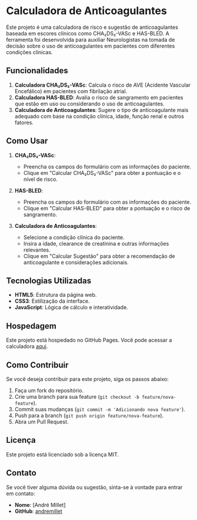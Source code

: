# Calculadora de Anticoagulantes

Este projeto é uma calculadora de risco e sugestão de anticoagulantes baseada em escores clínicos como CHA₂DS₂-VASc e HAS-BLED. A ferramenta foi desenvolvida para auxiliar Neurologistas na tomada de decisão sobre o uso de anticoagulantes em pacientes com diferentes condições clínicas.

## Funcionalidades

1. **Calculadora CHA₂DS₂-VASc**: Calcula o risco de AVE (Acidente Vascular Encefálico) em pacientes com fibrilação atrial.
2. **Calculadora HAS-BLED**: Avalia o risco de sangramento em pacientes que estão em uso ou considerando o uso de anticoagulantes.
3. **Calculadora de Anticoagulantes**: Sugere o tipo de anticoagulante mais adequado com base na condição clínica, idade, função renal e outros fatores.

## Como Usar

1. **CHA₂DS₂-VASc**:
   - Preencha os campos do formulário com as informações do paciente.
   - Clique em "Calcular CHA₂DS₂-VASc" para obter a pontuação e o nível de risco.

2. **HAS-BLED**:
   - Preencha os campos do formulário com as informações do paciente.
   - Clique em "Calcular HAS-BLED" para obter a pontuação e o risco de sangramento.

3. **Calculadora de Anticoagulantes**:
   - Selecione a condição clínica do paciente.
   - Insira a idade, clearance de creatinina e outras informações relevantes.
   - Clique em "Calcular Sugestão" para obter a recomendação de anticoagulante e considerações adicionais.

## Tecnologias Utilizadas

- **HTML5**: Estrutura da página web.
- **CSS3**: Estilização da interface.
- **JavaScript**: Lógica de cálculo e interatividade.

## Hospedagem

Este projeto está hospedado no GitHub Pages. Você pode acessar a calculadora [aqui](https://andremillet.github.io/anticoagcalc).

## Como Contribuir

Se você deseja contribuir para este projeto, siga os passos abaixo:

1. Faça um fork do repositório.
2. Crie uma branch para sua feature (`git checkout -b feature/nova-feature`).
3. Commit suas mudanças (`git commit -m 'Adicionando nova feature'`).
4. Push para a branch (`git push origin feature/nova-feature`).
5. Abra um Pull Request.

## Licença

Este projeto está licenciado sob a licença MIT. 

## Contato

Se você tiver alguma dúvida ou sugestão, sinta-se à vontade para entrar em contato:

- **Nome**: [André Millet]
- **GitHub**: [andremillet](https://github.com/andremillet)

